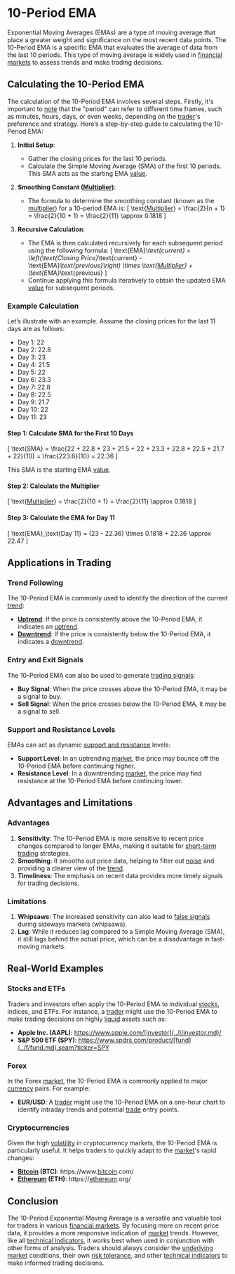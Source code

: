 # 10-Period EMA

Exponential Moving Averages (EMAs) are a type of moving average that place a greater weight and significance on the most recent data points. The 10-Period EMA is a specific EMA that evaluates the average of data from the last 10 periods. This type of moving average is widely used in [financial markets](../f/financial_market.md) to assess trends and make trading decisions.

## Calculating the 10-Period EMA

The calculation of the 10-Period EMA involves several steps. Firstly, it's important to [note](../n/note.md) that the "period" can refer to different time frames, such as minutes, hours, days, or even weeks, depending on the [trader](../t/trader.md)'s preference and strategy. Here’s a step-by-step guide to calculating the 10-Period EMA:

1. **Initial Setup**:
    - Gather the closing prices for the last 10 periods.
    - Calculate the Simple Moving Average (SMA) of the first 10 periods. This SMA acts as the starting EMA [value](../v/value.md).

2. **Smoothing Constant ([Multiplier](../m/multiplier.md))**:
    - The formula to determine the smoothing constant (known as the [multiplier](../m/multiplier.md)) for a 10-period EMA is: 
      \[
      \text{[Multiplier](../m/multiplier.md)} = \frac{2}{n + 1} = \frac{2}{10 + 1} = \frac{2}{11} \approx 0.1818
      \]

3. **Recursive Calculation**:
    - The EMA is then calculated recursively for each subsequent period using the following formula:
      \[
      \text{EMA}_\text{current} = \left(\text{Closing Price}_\text{current} - \text{EMA}_\text{previous}\right) \times \text{[Multiplier](../m/multiplier.md)} + \text{EMA}_\text{previous}
      \]
    - Continue applying this formula iteratively to obtain the updated EMA [value](../v/value.md) for subsequent periods.

### Example Calculation

Let’s illustrate with an example. Assume the closing prices for the last 11 days are as follows:

- Day 1: 22
- Day 2: 22.8
- Day 3: 23
- Day 4: 21.5
- Day 5: 22
- Day 6: 23.3
- Day 7: 22.8
- Day 8: 22.5
- Day 9: 21.7
- Day 10: 22
- Day 11: 23

#### Step 1: Calculate SMA for the First 10 Days

\[
\text{SMA} = \frac{22 + 22.8 + 23 + 21.5 + 22 + 23.3 + 22.8 + 22.5 + 21.7 + 22}{10} = \frac{223.6}{10} = 22.36
\]

This SMA is the starting EMA [value](../v/value.md).

#### Step 2: Calculate the Multiplier

\[
\text{[Multiplier](../m/multiplier.md)} = \frac{2}{10 + 1} = \frac{2}{11} \approx 0.1818
\]

#### Step 3: Calculate the EMA for Day 11

\[
\text{EMA}_\text{Day 11} = (23 - 22.36) \times 0.1818 + 22.36 \approx 22.47
\]

## Applications in Trading

### Trend Following

The 10-Period EMA is commonly used to identify the direction of the current [trend](../t/trend.md):

- **[Uptrend](../u/uptrend.md)**: If the price is consistently above the 10-Period EMA, it indicates an [uptrend](../u/uptrend.md).
- **[Downtrend](../d/downtrend.md)**: If the price is consistently below the 10-Period EMA, it indicates a [downtrend](../d/downtrend.md).

### Entry and Exit Signals

The 10-Period EMA can also be used to generate [trading signals](../t/trading_signals.md):

- **Buy Signal**: When the price crosses above the 10-Period EMA, it may be a signal to buy.
- **Sell Signal**: When the price crosses below the 10-Period EMA, it may be a signal to sell.

### Support and Resistance Levels

EMAs can act as dynamic [support and resistance](../s/support_and_resistance.md) levels:

- **Support Level**: In an uptrending [market](../m/market.md), the price may bounce off the 10-Period EMA before continuing higher.
- **Resistance Level**: In a downtrending [market](../m/market.md), the price may find resistance at the 10-Period EMA before continuing lower.

## Advantages and Limitations

### Advantages

1. **Sensitivity**: The 10-Period EMA is more sensitive to recent price changes compared to longer EMAs, making it suitable for [short-term trading](../s/short-term_trading.md) strategies.
2. **Smoothing**: It smooths out price data, helping to filter out [noise](../n/noise.md) and providing a clearer view of the [trend](../t/trend.md).
3. **Timeliness**: The emphasis on recent data provides more timely signals for trading decisions.

### Limitations

1. **Whipsaws**: The increased sensitivity can also lead to [false signals](../f/false_signals_in_trading.md) during sideways markets (whipsaws).
2. **Lag**: While it reduces lag compared to a Simple Moving Average (SMA), it still lags behind the actual price, which can be a disadvantage in fast-moving markets.

## Real-World Examples

### Stocks and ETFs

Traders and investors often apply the 10-Period EMA to individual [stocks](../s/stock.md), indices, and ETFs. For instance, a [trader](../t/trader.md) might use the 10-Period EMA to make trading decisions on highly [liquid](../l/liquid.md) assets such as:

- **Apple Inc. (AAPL)**: https://www.apple.com/[investor](../i/investor.md)/
- **S&P 500 ETF (SPY)**: https://www.spdrs.com/product/[fund](../f/fund.md).seam?ticker=SPY

### Forex

In the Forex [market](../m/market.md), the 10-Period EMA is commonly applied to major [currency](../c/currency.md) pairs. For example:

- **EUR/USD**: A [trader](../t/trader.md) might use the 10-Period EMA on a one-hour chart to identify intraday trends and potential [trade](../t/trade.md) entry points.

### Cryptocurrencies

Given the high [volatility](../v/volatility.md) in cryptocurrency markets, the 10-Period EMA is particularly useful. It helps traders to quickly adapt to the [market](../m/market.md)'s rapid changes:

- **[Bitcoin](../b/bitcoin.md) (BTC)**: https://www.[bitcoin](../b/bitcoin.md).com/
- **[Ethereum](../e/ethereum_.md) (ETH)**: https://[ethereum](../e/ethereum_.md).org/

## Conclusion

The 10-Period Exponential Moving Average is a versatile and valuable tool for traders in various [financial markets](../f/financial_market.md). By focusing more on recent price data, it provides a more responsive indication of [market](../m/market.md) trends. However, like all [technical indicators](../t/technical_indicators.md), it works best when used in conjunction with other forms of analysis. Traders should always consider the [underlying](../u/underlying.md) [market](../m/market.md) conditions, their own [risk tolerance](../r/risk_tolerance.md), and other [technical indicators](../t/technical_indicators.md) to make informed trading decisions.